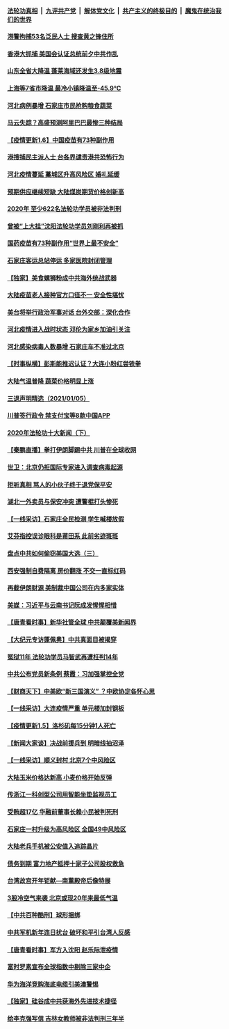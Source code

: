 ####  [法轮功真相](../../../../basic/blob/master/README.md?t=01070001) &nbsp;|&nbsp; [九评共产党](../../../../9ping.md/blob/master/README.md?t=01070001) &nbsp;|&nbsp; [解体党文化](../../../../jtdwh.md/blob/master/README.md?t=01070001)  &nbsp;|&nbsp; [共产主义的终极目的](../../../../gczydzjmd.md/blob/master/README.md?t=01070001) &nbsp;|&nbsp; [魔鬼在统治我们的世界](../../../../mgztzwmdsj.md/blob/master/README.md?t=01070001) 

#### [港警拘捕53名泛民人士 搜查黄之锋住所](../pages/nsc413/n12670997.md?t=01070001) 

#### [香港大抓捕 美国会认证总统前夕中共作乱](../pages/nsc413/n12670630.md?t=01070001) 

#### [山东全省大降温 蓬莱海域还发生3.8级地震](../pages/nsc413/n12670576.md?t=01070001) 

#### [上海等7省市降温 最冷小镇降温至-45.9℃](../pages/nsc413/n12670275.md?t=01070001) 

#### [河北病例暴增 石家庄市民抢购粮食蔬菜](../pages/nsc413/n12670407.md?t=01070001) 

#### [马云失踪？高盛预测阿里巴巴最惨三种结局](../pages/nsc413/n12670260.md?t=01070001) 

#### [【疫情更新1.6】中国疫苗有73种副作用](../pages/nsc413/n12670405.md?t=01070001) 

#### [港搜捕民主派人士 台各界谴责港共恐怖行为](../pages/nsc413/n12670318.md?t=01070001) 

#### [河北疫情蔓延 藁城区升高风险区 婚礼延缓](../pages/nsc413/n12669972.md?t=01070001) 

#### [预期供应继续短缺 大陆煤炭期货价格创新高](../pages/nsc413/n12669982.md?t=01070001) 

#### [2020年 至少622名法轮功学员被非法判刑](../pages/nsc413/n12668588.md?t=01070001) 

#### [曾被“上大挂”沈阳法轮功学员刘刚利再被抓](../pages/nsc413/n12670040.md?t=01070001) 

#### [国药疫苗有73种副作用“世界上最不安全”](../pages/nsc413/n12669805.md?t=01070001) 

#### [石家庄客运总站停运 多家医院封闭管理](../pages/nsc413/n12669596.md?t=01070001) 

#### [【独家】美食螺狮粉成中共海外统战武器](../pages/nsc413/n12661987.md?t=01070001) 

#### [大陆疫苗老人接种官方口径不一 安全性堪忧](../pages/nsc413/n12669559.md?t=01070001) 


#### [美台将举行政治军事对话 台外交部：深化合作](../pages/nsc413/n12669541.md?t=01070001) 

#### [河北疫情进入战时状态 邓伦为家乡加油引关注](../pages/nsc413/n12669356.md?t=01070001) 

#### [河北感染病毒人数暴增 石家庄车不准过北京](../pages/nsc413/n12669441.md?t=01070001) 

#### [【时事纵横】彭斯能推迟认证？大连小粉红尝铁拳](../pages/nsc413/n12669386.md?t=01070001) 

#### [大陆气温普降 蔬菜价格明显上涨](../pages/nsc413/n12668080.md?t=01070001) 

#### [三退声明精选（2021/01/05）](../pages/nsc413/n12669439.md?t=01070001) 

#### [川普签行政令 禁支付宝等8款中国APP](../pages/nsc413/n12669243.md?t=01070001) 

#### [2020年法轮功十大新闻（下）](../pages/nsc413/n12664598.md?t=01070001) 

#### [【秦鹏直播】拳打伊朗脚踢中共 川普在全球收网](../pages/nsc413/n12668830.md?t=01070001) 

#### [世卫：北京仍拒国际专家进入调查病毒起源](../pages/nsc413/n12669112.md?t=01070001) 

#### [拒听真相 骂人的小伙子终于退党保平安](../pages/nsc413/n12666579.md?t=01070001) 

#### [湖北一外卖员与保安冲突 遭警棍打头惨死](../pages/nsc413/n12669069.md?t=01070001) 

#### [【一线采访】石家庄全民检测 学生喊楼放假](../pages/nsc413/n12668757.md?t=01070001) 

#### [艾芬指控误诊眼科是莆田系 此前劣迹斑斑](../pages/nsc413/n12669057.md?t=01070001) 

#### [盘点中共如何偷窃美国大选（三）](../pages/nsc413/n12656056.md?t=01070001) 

#### [西安强制自费隔离 房价翻涨 不交一直标红码](../pages/nsc413/n12668973.md?t=01070001) 

#### [再截伊朗财源 美制裁中国公司在内多家实体](../pages/nsc413/n12668814.md?t=01070001) 

#### [美媒：习近平与云南书记阮成发惺惺相惜](../pages/nsc413/n12668707.md?t=01070001) 

#### [【唐青看时事】新华社管全球 中共颠覆美新闻界](../pages/nsc413/n12668709.md?t=01070001) 

#### [【大纪元专访蓬佩奥】中共真面目被揭穿](../pages/nsc413/n12668641.md?t=01070001) 

#### [冤狱11年 法轮功学员马智武再遭枉判14年](../pages/nsc413/n12666314.md?t=01070001) 

#### [中共公布党员新条例 蔡霞：习加强掌控全党](../pages/nsc413/n12668633.md?t=01070001) 

#### [【财商天下】中美欧“新三国演义” ？中欧协定各怀心思](../pages/nsc413/n12668655.md?t=01070001) 

#### [【一线采访】大连疫情严重 单元楼加封钢板](../pages/nsc413/n12667937.md?t=01070001) 

#### [【疫情更新1.5】洛杉矶每15分钟1人死亡](../pages/nsc413/n12667960.md?t=01070001) 

#### [【新闻大家谈】决战前援兵到 明暗线抽沼泽](../pages/nsc413/n12668497.md?t=01070001) 

#### [【一线采访】顺义封村 北京7个中风险区](../pages/nsc413/n12667907.md?t=01070001) 

#### [大陆玉米价格达新高 小麦价格开始反弹](../pages/nsc413/n12667971.md?t=01070001) 

#### [传浙江一科创型公司用智能坐垫监视员工](../pages/nsc413/n12667755.md?t=01070001) 

#### [受贿超17亿 华融前董事长赖小民被判死刑](../pages/nsc413/n12668069.md?t=01070001) 

#### [石家庄一村升级为高风险区 全国49中风险区](../pages/nsc413/n12667316.md?t=01070001) 

#### [大陆老兵手机被公安值入追踪晶片](../pages/nsc413/n12667942.md?t=01070001) 

#### [债务到期 富力地产抵押十家子公司股权救急](../pages/nsc413/n12666961.md?t=01070001) 

#### [台湾故宫开年钜献—南薰殿帝后像特展](../pages/nsc413/n12667910.md?t=01070001) 


#### [3股冷空气来袭 北京或现20年来最低气温](../pages/nsc413/n12667439.md?t=01070001) 

#### [【中共百种酷刑】球形捆绑](../pages/nsc413/n12666805.md?t=01070001) 

#### [中共军机新年连日扰台 破坏和平引台湾人反感](../pages/nsc413/n12667186.md?t=01070001) 

#### [【唐青看时事】军方入沈阳 赵乐际泄疫情](../pages/nsc413/n12667076.md?t=01070001) 

#### [富时罗素宣布全球指数中剔除三家中企](../pages/nsc413/n12667285.md?t=01070001) 

#### [华为海洋竞购海底电缆引美澳警惕](../pages/nsc413/n12667239.md?t=01070001) 

#### [【独家】硅谷成中共获海外先进技术捷径](../pages/nsc413/n12641480.md?t=01070001) 

#### [给李克强写信 吉林女教师被非法判刑三年半](../pages/nsc413/n12666576.md?t=01070001) 

